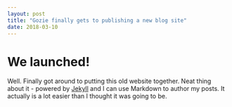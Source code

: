 ```yaml
---
layout: post
title: "Gozie finally gets to publishing a new blog site"
date: 2018-03-10
---
```

# We launched!

Well. Finally got around to putting this old website together. Neat thing about it - powered by [Jekyll](http://jekyllrb.com) and I can use Markdown to author my posts. It actually is a lot easier than I thought it was going to be.